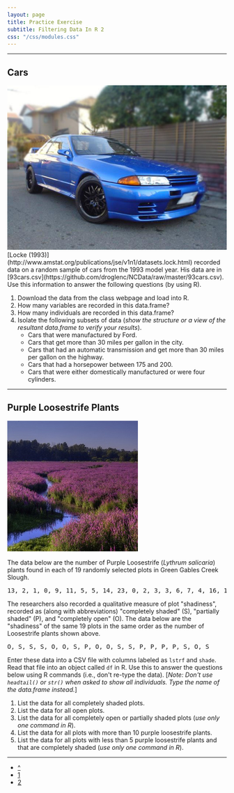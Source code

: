 ```yaml
---
layout: page
title: Practice Exercise
subtitle: Filtering Data In R 2
css: "/css/modules.css"
---
```


----

## Cars

<img src="zimgs/cars93.jpg" alt="1993 Nissan Skyline" class="img-right">
[Locke (1993)](http://www.amstat.org/publications/jse/v1n1/datasets.lock.html) recorded data on a random sample of cars from the 1993 model year. His data are in [93cars.csv](https://github.com/droglenc/NCData/raw/master/93cars.csv). Use this information to answer the following questions (by using R).

1. Download the data from the class webpage and load into R.
1. How many variables are recorded in this data.frame?
1. How many individuals are recorded in this data.frame?
1. Isolate the following subsets of data (*show the structure or a view of the resultant data.frame to verify your results*).
    * Cars that were manufactured by Ford.
    * Cars that get more than 30 miles per gallon in the city.
    * Cars that had an automatic transmission and get more than 30 miles per gallon on the highway.
    * Cars that had a horsepower between 175 and 200.
    * Cars that were either domestically manufactured or were four cylinders.

----

## Purple Loosestrife Plants
<img src="zimgs/purple-loosestrife.jpg" alt="Purple Loosestrife" class="img-right">

The data below are the number of Purple Loosestrife (*Lythrum salicaria*) plants found in each of 19 randomly selected plots in Green Gables Creek Slough.

<pre>
13, 2, 1, 0, 9, 11, 5, 5, 14, 23, 0, 2, 3, 3, 6, 7, 4, 16, 1
</pre>

The researchers also recorded a qualitative measure of plot "shadiness", recorded as (along with abbreviations) "completely shaded" (S), "partially shaded" (P), and "completely open" (O). The data below are the "shadiness" of the same 19 plots in the same order as the number of Loosestrife plants shown above.

<pre>
O, S, S, S, O, O, S, P, O, O, S, S, P, P, P, P, S, O, S
</pre>

Enter these data into a CSV file with columns labeled as `lstrf` and `shade`. Read that file into an object called `df` in R. Use this to answer the questions below using R commands (i.e., don't re-type the data). [*Note: Don't use `headtail()` or `str()` when asked to show all individuals. Type the name of the data.frame instead.*]

1. List the data for all completely shaded plots.
1. List the data for all open plots.
1. List the data for all completely open or partially shaded plots (*use only one command in R*).
1. List the data for all plots with more than 10 purple loosestrife plants.
1. List the data for all plots with less than 5 purple loosestrife plants and that are completely shaded (*use only one command in R*).

----

<div class="text-center">
<ul class="pagination pagination-lg">
  <li><a href="../FilteringDataInR.html">^</a></li>
  <li><a href="FilteringDataInR_CE1.html">1</a></li>
  <li class="active"><a href="#">2</a></li>
</ul>
</div>
